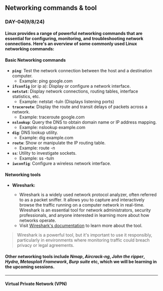 ## Networking commands & tool
### DAY-04(9/8/24)
#### Linux provides a range of powerful networking commands that are essential for configuring, monitoring, and troubleshooting network connections. Here's an overview of some commonly used Linux networking commands:

#### __Basic Networking commands__
* **`ping`**: Test the network connection between the host and a destination computer. 
  * Example: ping google.com 
* **`ifconfig`** (or ip a): Display or configure a network interface. 
* **`netstat`**: Display network connections, routing tables, interface statistics, etc. 
  * Example: netstat -tuln (Displays listening ports) 
* **`traceroute`**: Display the route and transit delays of packets across a network. 
  * Example: traceroute google.com 
* **`nslookup`**: Query the DNS to obtain domain name or IP address mapping. 
  * Example: nslookup example.com 
* **`dig`**: DNS lookup utility. 
  * Example: dig example.com 
* **`route`**: Show or manipulate the IP routing table. 
  * Example: route -n 
* **`ss`**: Utility to investigate sockets. 
  * Example: ss -tuln 
* **`iwconfig`**: Configure a wireless network interface.

#### __Networking tools__
* __Wireshark:__

  * Wireshark is a widely used network protocol analyzer, often referred to as a packet sniffer. It allows you to capture and interactively browse the traffic running on a computer network in real-time. Wireshark is an essential tool for network administrators, security professionals, and anyone interested in learning more about how networks operate.
  * Visit [Wireshark's documentation](https://www.wireshark.org/docs/) to learn more about the tool.
 > Wireshark is a powerful tool, but it's important to use it responsibly, particularly in environments where monitoring traffic could breach privacy or legal agreements.

#### Other networking tools include __*Nmap*__, __*Aircrack-ng*__, __*John the ripper*__, __*Hydra*__, __*Metasploit Framework*__, __*Burp suite*__ etc, which we will be learning in the upcoming sessions.
------------------------------------------------------------------------------------------------------------------------------------------

#### __Virtual Private Network (VPN)__

 
 
